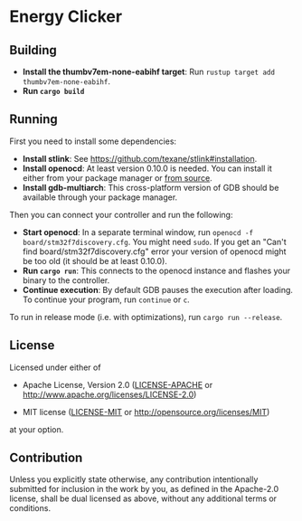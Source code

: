 # Energy Clicker

## Building

- **Install the thumbv7em-none-eabihf target**: Run `rustup target add thumbv7em-none-eabihf`.
- **Run `cargo build`**

## Running

First you need to install some dependencies:

- **Install stlink**: See <https://github.com/texane/stlink#installation>.
- **Install openocd**: At least version 0.10.0 is needed. You can install it either from your package manager or [from source](https://sourceforge.net/projects/openocd/).
- **Install gdb-multiarch**: This cross-platform version of GDB should be available through your package manager.

Then you can connect your controller and run the following:

- **Start openocd**: In a separate terminal window, run `openocd -f board/stm32f7discovery.cfg`. You might need `sudo`. If you get an "Can't find board/stm32f7discovery.cfg" error your version of openocd might be too old (it should be at least 0.10.0).
- **Run `cargo run`**: This connects to the openocd instance and flashes your binary to the controller.
- **Continue execution**: By default GDB pauses the execution after loading. To continue your program, run `continue` or `c`.

To run in release mode (i.e. with optimizations), run `cargo run --release`.

## License

Licensed under either of

- Apache License, Version 2.0 ([LICENSE-APACHE](LICENSE-APACHE) or
  http://www.apache.org/licenses/LICENSE-2.0)

- MIT license ([LICENSE-MIT](LICENSE-MIT) or http://opensource.org/licenses/MIT)

at your option.

## Contribution

Unless you explicitly state otherwise, any contribution intentionally submitted
for inclusion in the work by you, as defined in the Apache-2.0 license, shall be
dual licensed as above, without any additional terms or conditions.
